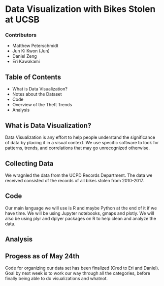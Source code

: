 # Data Visualization with Bikes Stolen at UCSB

### Contributors
+ Matthew Peterschmidt 
+ Jun Ki Kwon (Jun)
+ Daniel Zeng
+ Eri Kawakami

## Table of Contents
+ What is Data Visualization?
+ Notes about the Dataset
+ Code
+ Overview of the Theft Trends
+ Analysis 

## What is Data Visualization?
Data Visualization is any effort to help people understand the significance of data by placing it in a visual context. We use specific software to look for patterns, trends, and correlations that may go unrecognized otherwise. 

## Collecting Data
We wragnled the data from the UCPD Records Department. 
The data we received consisted of the records of all bikes stolen from 2010-2017.

## Code
Our main language we will use is R and maybe Python at the end of it if we have time. We will be using Jupyter notebooks, gmaps and plotly. 
We will also be using plyr and dplyer packages on R to help clean and analyze the data. 

## Analysis

## Progess as of May 24th
Code for organizing our data set has been finalized (Cred to Eri and Daniel). Goal by next week is to work our way through all the categories, before finally being able to do visualizations and whatnot. 
